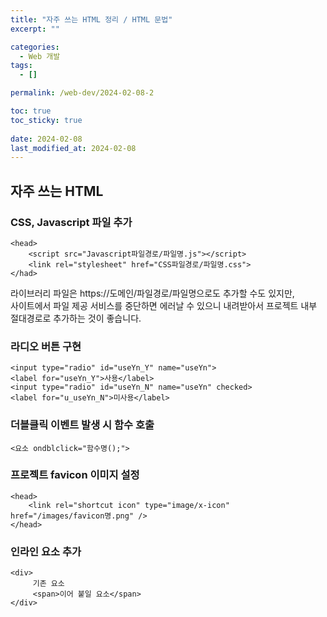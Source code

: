 ```yaml
---
title: "자주 쓰는 HTML 정리 / HTML 문법"
excerpt: ""

categories:
  - Web 개발
tags:
  - []

permalink: /web-dev/2024-02-08-2

toc: true
toc_sticky: true
 
date: 2024-02-08
last_modified_at: 2024-02-08
---
```


## 자주 쓰는 HTML

### CSS, Javascript 파일 추가
```
<head>
    <script src="Javascript파일경로/파일명.js"></script>
    <link rel="stylesheet" href="CSS파일경로/파일명.css">
</had>
```
라이브러리 파일은 https://도메인/파일경로/파일명으로도 추가할 수도 있지만,  
사이트에서 파일 제공 서비스를 중단하면 에러날 수 있으니 내려받아서 프로젝트 내부 절대경로로 추가하는 것이 좋습니다.

### 라디오 버튼 구현
```
<input type="radio" id="useYn_Y" name="useYn">
<label for="useYn_Y">사용</label>
<input type="radio" id="useYn_N" name="useYn" checked>
<label for="u_useYn_N">미사용</label>
```

### 더블클릭 이벤트 발생 시 함수 호출
```
<요소 ondblclick="함수명();">
```

### 프로젝트 favicon 이미지 설정
```
<head>
	<link rel="shortcut icon" type="image/x-icon" href="/images/favicon명.png" />
</head>
```

### 인라인 요소 추가
```
<div>
     기존 요소
     <span>이어 붙일 요소</span>
</div>
```